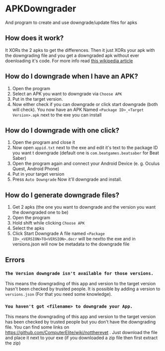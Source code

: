 # APKDowngrader
And program to create and use downgrade/update files for apks

## How does it work?
It XORs the 2 apks to get the differences. Then it just XORs your apk with the downgrading file and you get a downgraded apk without ever doenloading it's code. For more info read [this wikipedia article](https://en.wikipedia.org/wiki/One-time_pad)

## How do I downgrade when I have an APK?
1. Open the program
2. Select an APK you want to downgrade via `Choose APK`
3. Put in the target version.
4. Now either check if you can downgrade or click start downgrade (both will check).
You now have an APK Named `<Package ID>_<Target Version>.apk` next to the exe you can install

## How do I downgrade with one click?
1. Open the program and close it
2. Now open `appid.txt` next to the exe and edit it's text to the package ID you want t downgrade (default one is `com.beatgames.beatsaber` for Beat Saber)
3. Open the program again and connect your Android Device (e. g. Oculus Quest, Android Phone)
4. Put in your target version
6. Press `Auto Downgrade`
Now it'll downgrade and install.

## How do I generate downgrade files?
1. Get 2 apks (the one you want to downgrade and the version you want the downgraded one to be)
2. Open the program
3. Hold shift while clicking `Choose APK`
4. Select the apks
5. Click Start Downgrade
A file named `<Package ID>_<VERSION>TO<VERSION>.decr` will be nextto the exe and in versions.json will now be metadata to the downgrade file

## Errors
### `The Version downgrade isn't available for those versions.`
This means the downgrading of this app and version to the target version hasn't been checked by trusted people.
It is possible by adding a version to `versions.json` (For that you need some knowledge).

### `You haven't got <filename> to downgrade your App.`
This means the downgrading of this app and version to the target version has been checked by trusted people but you don't have the downgrading file.
You can find some links on https://github.com/ComputerElite/wiki/notthereyet . Just download the file and place it next to your exe (if you downloaded a zip file then first extract the zip)
